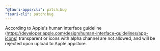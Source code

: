 ```yaml
---
"@tauri-apps/cli": patch:bug
"tauri-cli": patch:bug
---
```


According to Apple's human interface guideline
(https://developer.apple.com/design/human-interface-guidelines/app-icons)
transparent or icons with alpha channel are not allowed, and will be rejected
upon upload to Apple appstore.
